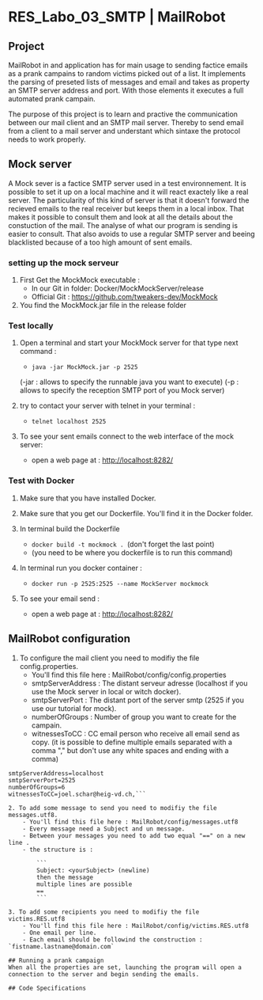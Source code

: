 # RES_Labo_03_SMTP | MailRobot

## Project
MailRobot in and application has for main usage to sending factice emails as a prank campains to random victims picked out of a list. It implements the parsing of preseted lists of messages and email and takes as property an SMTP server address and port. With those elements it executes a full automated prank campain.

The purpose of this project is to learn and practive the communication between our mail client and an SMTP mail server. Thereby to send email from a client to a mail server and understant which sintaxe the protocol needs to work properly.

## Mock server
A Mock sever is a factice SMTP server used in a test environnement. It is possible to set it up on a local machine and it will react exactely like a real server. The particularity of this kind of server is that it doesn't forward the recieved emails to the real receiver but keeps them in a local inbox. That makes it possible to consult them and look at all the details about the constuction of the mail. The analyse of what our program is sending is easier to consult. That also avoids to use a regular SMTP server and beeing blacklisted because of a too high amount of sent emails.

### setting up the mock serveur
1. First Get the MockMock executable :
	- In our Git in folder: Docker/MockMockServer/release
	- Official Git : https://github.com/tweakers-dev/MockMock
2. You find the MockMock.jar file in the release folder

### Test locally
1. Open a terminal and start your MockMock server for that type next command :
	- `java -jar MockMock.jar -p 2525`

	(-jar : allows to specify the runnable java you want to execute)
    (-p : allows to specify the reception SMTP port of you Mock server)
2. try to contact your server with telnet in your terminal :
	- `telnet localhost 2525`

3. To see your sent emails connect to the web interface of the mock server:
	- open a web page at : [http://localhost:8282/]()

### Test with Docker
1. Make sure that you have installed Docker.
2. Make sure that you get our Dockerfile. You'll find it in the Docker folder.
3. In terminal build the Dockerfile
	- `docker build -t mockmock . `(don't forget the last point)
	- (you need to be where you dockerfile is to run this command)
4. In terminal run you docker container :
	- `docker run -p 2525:2525 --name MockServer mockmock`

6. To see your email send :
	- open a web page at : [http://localhost:8282/]()

## MailRobot configuration
1. To configure the mail client you need to modifiy the file config.properties.
	- You'll find this file here : MailRobot/config/config.properties
	- smtpServerAddress : The distant serveur adresse (localhost if you use the Mock server in local or witch docker).
	- smtpServerPort : The distant port of the server smtp (2525 if you use our tutorial for mock).
	- numberOfGroups : Number of group you want to create for the campain.
	- witnessesToCC : CC email person who receive all email send as copy. (it is possible to define multiple emails separated with a comma "," but don't use any white spaces and ending with a comma)
```
smtpServerAddress=localhost
smtpServerPort=2525
numberOfGroups=6
witnessesToCC=joel.schar@heig-vd.ch,```

2. To add some message to send you need to modifiy the file messages.utf8.
	- You'll find this file here : MailRobot/config/messages.utf8
    - Every message need a Subject and un message.
    - Between your messages you need to add two equal "==" on a new line .
    - the structure is :

    	```
		Subject: <yourSubject> (newline)
    	then the message
        multiple lines are possible
        ==
        ```

3. To add some recipients you need to modifiy the file victims.RES.utf8
	- You'll find this file here : MailRobot/config/victims.RES.utf8
	- One email per line.
	- Each email should be followind the construction : `fistname.lastname@domain.com`

## Running a prank campaign
When all the properties are set, launching the program will open a connection to the server and begin sending the emails. 

## Code Specifications